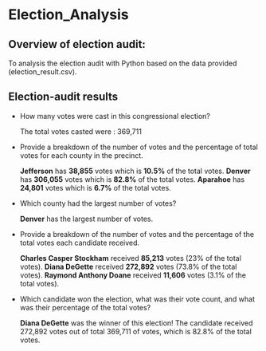 # Election_Analysis

## Overview of election audit:
To analysis the election audit with Python based on the data provided (election_result.csv). 

## Election-audit results
- How many votes were cast in this congressional election?

    The total votes casted were : 369,711

- Provide a breakdown of the number of votes and the percentage of total votes for each county in the precinct.

    **Jefferson** has **38,855** votes which is **10.5%** of the total votes.
    **Denver** has **306,055** votes which is **82.8%** of the total votes.
    **Aparahoe** has **24,801** votes which is **6.7%** of the total votes.


- Which county had the largest number of votes?

    **Denver** has the largest number of votes.
    
    
- Provide a breakdown of the number of votes and the percentage of the total votes each candidate received.

    **Charles Casper Stockham** received **85,213** votes (23% of the total votes).
    **Diana DeGette** received **272,892** votes (73.8% of the total votes).
    **Raymond Anthony Doane** received **11,606** votes (3.1% of the total votes).

- Which candidate won the election, what was their vote count, and what was their percentage of the total votes?

    **Diana DeGette** was the winner of this election!
    The candidate received 272,892 votes out of total 369,711 of votes, which is 82.8% of the total votes.
